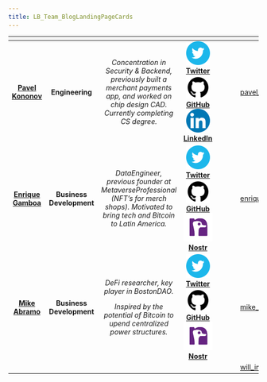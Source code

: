 ```yaml
---
title: LB_Team_BlogLandingPageCards
---
```


<table data-card-size="large" data-view="cards" data-full-width="false"><thead><tr><th align="center"></th><th align="center"></th><th align="center"></th><th align="center"></th><th data-type="content-ref"></th><th data-type="content-ref"></th><th data-type="content-ref"></th><th data-hidden data-card-cover data-type="files"></th></tr></thead><tbody><tr><td align="center"><a href="https://x.com/pavelkononov93"><strong>Pavel Kononov</strong></a></td><td align="center"><strong>Engineering</strong></td><td align="center"><em>Concentration in Security &#x26; Backend, previously built a merchant payments app, and worked on chip design CAD. Currently completing CS degree.</em></td><td align="center"><img src="../assets/image (39).png" alt="" data-size="line"> <a href="https://x.com/pavelkononov93"><strong>Twitter</strong></a>     <img src="../assets/image (38).png" alt="" data-size="line"> <a href="https://github.com/super-jaba"><strong>GitHub</strong></a>       <img src="../assets/image (40).png" alt="" data-size="line">  <a href="https://www.linkedin.com/in/kononovp/"><strong>LinkedIn</strong></a></td><td></td><td></td><td></td><td><a href="../assets/pavel_image_card.png">pavel_image_card.png</a></td></tr><tr><td align="center"><a href="https://x.com/JEGamboaFuentes"><strong>Enrique Gamboa</strong></a></td><td align="center"><strong>Business Development</strong></td><td align="center"><em>DataEngineer, previous founder at MetaverseProfessional (NFT’s for merch shops). Motivated to bring tech and Bitcoin to Latin America.</em></td><td align="center"><img src="../assets/image (39).png" alt="" data-size="line">  <a href="https://x.com/JEGamboaFuentes"><strong>Twitter</strong> </a>      <img src="../assets/image (38).png" alt="" data-size="line"> <a href="https://github.com/jegamboafuentes"><strong>GitHub</strong> </a>        <img src="../assets/Nostr_Icon" alt="" data-size="line"> <a href="https://primal.net/p/npub1wn587kxv8kh2nrm2njgpcth4egswhqpf8js883gqdj904ka2flsshcw44t"><strong>Nostr</strong> </a> </td><td></td><td></td><td></td><td><a href="../assets/enrique_image_card.png">enrique_image_card.png</a></td></tr><tr><td align="center"><a href="https://x.com/SonnyTheDegen"><strong>Mike Abramo</strong></a></td><td align="center"><strong>Business Development</strong></td><td align="center"><p><em>DeFi researcher, key player in BostonDAO.</em> </p><p></p><p><em>Inspired by the potential of Bitcoin to upend centralized power structures.</em>  </p></td><td align="center"><img src="../assets/image (39).png" alt="" data-size="line">  <a href="https://x.com/SonnyTheDegen"><strong>Twitter</strong> </a>      <img src="../assets/image (38).png" alt="" data-size="line"> <a href="https://github.com/SonnyMonroe"><strong>GitHub</strong> </a>       <img src="../assets/Nostr_Icon" alt="" data-size="line"> <a href="https://primal.net/p/npub1cd85dyka9us80hk386n3vmy6tewr3fltzwcydxy2wqrcalx75vqqg33na8"><strong>Nostr</strong> </a><a href="https://primal.net/p/npub1cd85dyka9us80hk386n3vmy6tewr3fltzwcydxy2wqrcalx75vqqg33na8"> </a></td><td></td><td></td><td></td><td><a href="../assets/mike_image_card.png">mike_image_card.png</a></td></tr><tr><td align="center"></td><td align="center"></td><td align="center"></td><td align="center"></td><td></td><td></td><td></td><td><a href="../assets/will_image_card.png">will_image_card.png</a></td></tr></tbody></table>
